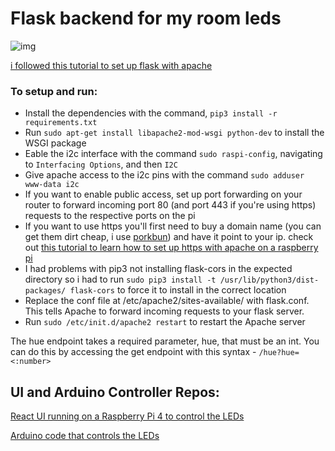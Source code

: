 # Flask backend for my room leds

![img](https://github.com/avelaga/room-led-controller/blob/master/example.gif)

[i followed this tutorial to set up flask with apache](https://www.bogotobogo.com/python/Flask/Python_Flask_HelloWorld_App_with_Apache_WSGI_Ubuntu14.php)

### To setup and run:
- Install the dependencies with the command, `pip3 install -r requirements.txt`
- Run `sudo apt-get install libapache2-mod-wsgi python-dev` to install the WSGI package
- Eable the i2c interface with the command `sudo raspi-config`, navigating to `Interfacing Options`, and then `I2C`
- Give apache access to the i2c pins with the command `sudo adduser www-data i2c`
- If you want to enable public access, set up port forwarding on your router to forward incoming port 80 (and port 443 if you're using https) requests to the respective ports on the pi 
- If you want to use https you'll first need to buy a domain name (you can get them dirt cheap, i use [porkbun](https://porkbun.com)) and have it point to your ip. check out [this tutorial to learn how to set up https with apache on a raspberry pi](https://pimylifeup.com/raspberry-pi-ssl-lets-encrypt/)
- I had problems with pip3 not installing flask-cors in the expected directory so i had to run `sudo pip3 install -t /usr/lib/python3/dist-packages/ flask-cors` to force it to install in the correct location
- Replace the conf file at /etc/apache2/sites-available/ with flask.conf. This tells Apache to forward incoming requests to your flask server.
- Run `sudo /etc/init.d/apache2 restart` to restart the Apache server


The hue endpoint takes a required parameter, hue, that must be an int.
You can do this by accessing the get endpoint with this syntax - `/hue?hue=<:number>`

## UI and Arduino Controller Repos:
[React UI running on a Raspberry Pi 4 to control the LEDs](https://github.com/avelaga/room-led-ui)

[Arduino code that controls the LEDs](https://github.com/avelaga/room-led-controller)
